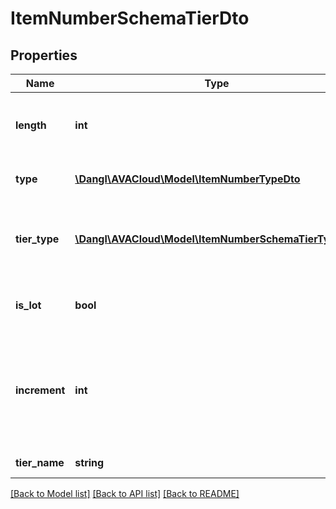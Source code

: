 # ItemNumberSchemaTierDto

## Properties
Name | Type | Description | Notes
------------ | ------------- | ------------- | -------------
**length** | **int** | The (maximum) length for this tier. Will not accept a length less than 1. Defaults to 1 if length less than one is specified. | 
**type** | [**\Dangl\AVACloud\Model\ItemNumberTypeDto**](ItemNumberTypeDto.md) | This ItemNumberSchemaTier&#39;s type. | 
**tier_type** | [**\Dangl\AVACloud\Model\ItemNumberSchemaTierTypeDto**](ItemNumberSchemaTierTypeDto.md) | This specifies which ItemNumberSchemaTierType this tier represents. This can be, for example, a group tier / level, a position level or a lot level. | 
**is_lot** | **bool** | Indicates if this tier represents a lot. See the documentation for more information about lots. | 
**increment** | **int** | This value is the increment, or step size, that should be used for new item numbers. It defaults to DEFAULT_INCREMENT, but can be changed to any other positive number greater than zero. Invalid values make this be set to one &#39;1&#39; | 
**tier_name** | **string** | This is an optional name for the given tier | [optional] 

[[Back to Model list]](../README.md#documentation-for-models) [[Back to API list]](../README.md#documentation-for-api-endpoints) [[Back to README]](../README.md)


